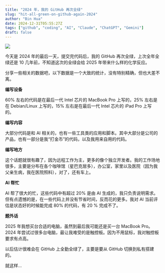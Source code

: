 ```yaml
---
title: "2024 年，我的 GitHub 再次全绿"
slug: "hit-all-green-on-github-again-2024"
author: "Bin Hua"
date: 2024-12-31T05:55:27Z
tags: ["github", "coding", "AI", "Claude", "ChatGPT", "Gemini"]
draft: false
---
```


![](https://storage.tourcoder.com/tcblog/hit-all-green-on-github-again-2024-01.png)

今天是 2024 年的最后一天，提交完代码后，我的 GitHub 再次全绿，上次全年全绿还是 10 几年前，不知道这次的全绿会给 2025 年带来什么样的化学反应。

分享一些相关的数据吧，以下数据是一个大致的统计，没有特别精确，但也大差不离。

**编写设备**

60% 左右的代码是在最后一代 Intel 芯片的 MacBook Pro 上写的，25% 左右是在 Debian/Linux 上写的，15% 左右是在最后一代 Intel 芯片的 iPad Pro 上写的。

**编写内容**

大部分代码是和 AI 相关的，也有一些工具类的应用和脚本。其中大部分是公司的产品，也有一部分是我“打金币”的代码，以及我用来自用的代码。

**编写地方**

这个话题就很有趣了，因为远程工作为主，更多的像个独立开发者。我的工作场地很多，主要是分布在各个咖啡馆（星巴克居多），办公室，家里以及医院（因为我父亲生病，我在医院照料），对了，还有车上。

**AI 帮忙**

AI 帮了很大的忙，这些代码中有超过 20% 是由  AI 生成的，我只负责说明需求。但有点遗憾的是，在一些代码上并没有节省时间，反而花的更多。我对 AI 当前评估是状态好的时候能完成 80% 的代码，有 20 % 完成不了。

**题外话**

2025 年我想买台合适的电脑，虽然到最后我可能还是买一台 MacBook Pro。2024 年尝试过很多台电脑，最让我难受的是触控板。因为不用鼠标，我对触控板要求有点高。

以后估计很难会在 GitHub 上全勤全绿了，主要是要从 GitHub 切换到私有搭建的。

就这样...